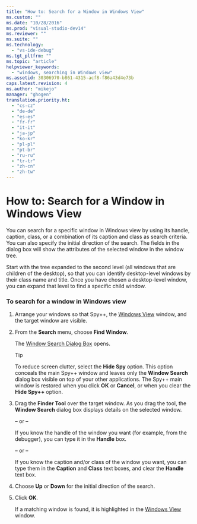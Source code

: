 ```yaml
---
title: "How to: Search for a Window in Windows View"
ms.custom: ""
ms.date: "10/28/2016"
ms.prod: "visual-studio-dev14"
ms.reviewer: ""
ms.suite: ""
ms.technology: 
  - "vs-ide-debug"
ms.tgt_pltfrm: ""
ms.topic: "article"
helpviewer_keywords: 
  - "windows, searching in Windows view"
ms.assetid: 30306970-b861-4315-acf8-f86a43d4e73b
caps.latest.revision: 4
ms.author: "mikejo"
manager: "ghogen"
translation.priority.ht: 
  - "cs-cz"
  - "de-de"
  - "es-es"
  - "fr-fr"
  - "it-it"
  - "ja-jp"
  - "ko-kr"
  - "pl-pl"
  - "pt-br"
  - "ru-ru"
  - "tr-tr"
  - "zh-cn"
  - "zh-tw"
---
```

# How to: Search for a Window in Windows View
You can search for a specific window in Windows view by using its handle, caption, class, or a combination of its caption and class as search criteria. You can also specify the initial direction of the search. The fields in the dialog box will show the attributes of the selected window in the window tree.  
  
 Start with the tree expanded to the second level (all windows that are children of the desktop), so that you can identify desktop-level windows by their class name and title. Once you have chosen a desktop-level window, you can expand that level to find a specific child window.  
  
### To search for a window in Windows view  
  
1.  Arrange your windows so that Spy++, the [Windows View](../debugger/windows-view.md) window, and the target window are visible.  
  
2.  From the **Search** menu, choose **Find Window**.  
  
     The [Window Search Dialog Box](../debugger/window-search-dialog-box.md) opens.  
  
    > [!TIP]
    >  To reduce screen clutter, select the **Hide Spy** option. This option conceals the main Spy++ window and leaves only the **Window Search** dialog box visible on top of your other applications. The Spy++ main window is restored when you click **OK** or **Cancel**, or when you clear the **Hide Spy++** option.  
  
3.  Drag the **Finder Tool** over the target window. As you drag the tool, the **Window Search** dialog box displays details on the selected window.  
  
     – or –  
  
     If you know the handle of the window you want (for example, from the debugger), you can type it in the **Handle** box.  
  
     – or –  
  
     If you know the caption and/or class of the window you want, you can type them in the **Caption** and **Class** text boxes, and clear the **Handle** text box.  
  
4.  Choose **Up** or **Down** for the initial direction of the search.  
  
5.  Click **OK**.  
  
     If a matching window is found, it is highlighted in the [Windows View](../debugger/windows-view.md) window.